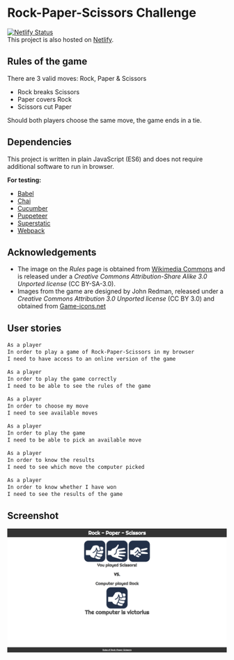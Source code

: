 # Rock-Paper-Scissors Challenge
[![Netlify Status](https://api.netlify.com/api/v1/badges/e1bf8cfd-bdcc-4cca-bdee-bb17a462f6e1/deploy-status)](https://app.netlify.com/sites/rock-paper-sverrir/deploys)  
This project is also hosted on [Netlify](https://rock-paper-sverrir.netlify.com/).
## Rules of the game
There are 3 valid moves: Rock, Paper & Scissors
 - Rock breaks Scissors
 - Paper covers Rock
 - Scissors cut Paper

Should both players choose the same move, the game ends in a tie.

## Dependencies
This project is written in plain JavaScript (ES6) and does not require additional software to run in browser.  

**For testing:**  
- [Babel](https://babeljs.io)
- [Chai](https://www.chaijs.com)
- [Cucumber](https://cucumber.io)
- [Puppeteer](https://developers.google.com/web/tools/puppeteer)
- [Superstatic](https://github.com/firebase/superstatic)
- [Webpack](https://webpack.js.org)

## Acknowledgements
* The image on the _Rules_ page is obtained from [Wikimedia Commons](https://en.wikipedia.org/wiki/Rock–paper–scissors#/media/File:Rock-paper-scissors.svg) and is released under a _Creative Commons Attribution-Share Alike 3.0 Unported license_ (CC BY-SA-3.0).  
* Images from the game are designed by John Redman, released under a _Creative Commons Attribution 3.0 Unported license_ (CC BY 3.0) and obtained from [Game-icons.net](https://game-icons.net)

## User stories
```
As a player
In order to play a game of Rock-Paper-Scissors in my browser
I need to have access to an online version of the game
```

```
As a player
In order to play the game correctly
I need to be able to see the rules of the game
```

```
As a player
In order to choose my move
I need to see available moves
```

```
As a player
In order to play the game
I need to be able to pick an available move
```

```
As a player
In order to know the results
I need to see which move the computer picked
```

```
As a player
In order to know whether I have won
I need to see the results of the game
```

## Screenshot
![Screenshot from RPS game](https://github.com/shsteindorsson/rps_challenge/blob/master/src/img/screenshot.png?raw=true)